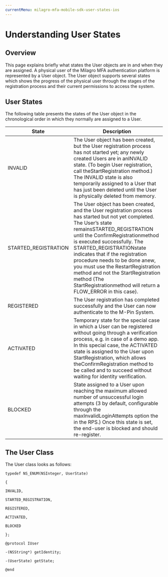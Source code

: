 ```yaml
---
currentMenu: milagro-mfa-mobile-sdk-user-states-ios
---
```

# Understanding User States

## Overview

This page explains briefly what states the User objects are in and when they are assigned. A physical user of the Milagro MFA authentication platform is represented by a User object. The User object supports several states which shows the progress of the physical user through the stages of the registration process and their current permissions to access the system.

## User States

The following table presents the states of the User object in the chronological order in which they normally are assigned to a User.

| State                | Description                                                                                                                                                                                                                                                                                                                                                                                                                                                               |
|----------------------|---------------------------------------------------------------------------------------------------------------------------------------------------------------------------------------------------------------------------------------------------------------------------------------------------------------------------------------------------------------------------------------------------------------------------------------------------------------------------|
| INVALID              | The User object has been created, but the User registration process has not started yet; any newly created Users are in anINVALID state. (To begin User registration, call theStartRegistration method.) The INVALID state is also temporarily assigned to a User that has just been deleted until the User is physically deleted from memory.                                                                                                                            |
| STARTED_REGISTRATION | The User object has been created, and the User registration process has started but not yet completed. The User’s state remainsSTARTED_REGISTRATION until the ConfirmRegistrationmethod is executed successfully. The STARTED_REGISTRATIONstate indicates that if the registration procedure needs to be done anew, you must use the RestartRegistration method and not the StartRegistration method (The StartRegistrationmethod will return a FLOW_ERROR in this case). |
| REGISTERED           | The User registration has completed successfully and the User can now authenticate to the M-Pin System.                                                                                                                                                                                                                                                                                                                                                                   |
| ACTIVATED            | Temporary state for the special case in which a User can be registered without going through a verification process, e.g. in case of a demo app. In this special case, the ACTIVATED state is assigned to the User upon StartRegistration, which allows theConfirmRegistration method to be called and to succeed without waiting for identity verification.                                                                                                              |
| BLOCKED              | State assigned to a User upon reaching the maximum allowed number of unsuccessful login attempts (3 by default, configurable through the maxInvalidLoginAttempts option the in the RPS.) Once this state is set, the end-user is blocked and should re-register.                                                                                                                                                                                                          |

## The User Class

The User class looks as follows:
```
typedef NS_ENUM(NSInteger, UserState)

{

INVALID,

STARTED_REGISTRATION,

REGISTERED,

ACTIVATED,

BLOCKED

};

@protocol IUser

-(NSString*) getIdentity;

-(UserState) getState;

@end
```
